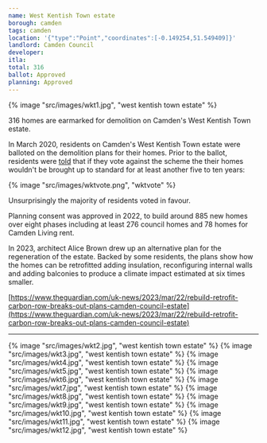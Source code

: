 ```yaml
---
name: West Kentish Town estate 
borough: camden
tags: camden 
location: '{"type":"Point","coordinates":[-0.149254,51.549409]}'
landlord: Camden Council
developer:
itla:
total: 316
ballot: Approved
planning: Approved 
---
```

{% image "src/images/wkt1.jpg", "west kentish town estate" %}

316 homes are earmarked for demolition on Camden's West Kentish Town estate.

In March 2020, residents on Camden's West Kentish Town estate were balloted on the demolition plans for their homes.
Prior to the ballot, residents were [told](/images/wtoffer.pdf) that if they vote against the scheme the their homes wouldn't be brought up to standard for at least another five to ten years: 

{% image "src/images/wktvote.png", "wktvote" %}

Unsurprisingly the majority of residents voted in favour.

Planning consent was approved in 2022, to build around 885 new homes over eight phases including at least 276 council homes and 78 homes for Camden Living rent. 

In 2023, architect Alice Brown drew up an alternative plan for the regeneration of the estate. Backed by some residents, the plans show how the homes can be retrofitted adding insulation, reconfiguring internal walls and adding balconies to produce a climate impact estimated at six times smaller. 

[https://www.theguardian.com/uk-news/2023/mar/22/rebuild-retrofit-carbon-row-breaks-out-plans-camden-council-estate](https://www.theguardian.com/uk-news/2023/mar/22/rebuild-retrofit-carbon-row-breaks-out-plans-camden-council-estate)

---

{% image "src/images/wkt2.jpg", "west kentish town estate" %}
  {% image "src/images/wkt3.jpg", "west kentish town estate" %}
  {% image "src/images/wkt4.jpg", "west kentish town estate" %}
  {% image "src/images/wkt5.jpg", "west kentish town estate" %}
  {% image "src/images/wkt6.jpg", "west kentish town estate" %}
  {% image "src/images/wkt7.jpg", "west kentish town estate" %}
  {% image "src/images/wkt8.jpg", "west kentish town estate" %}
  {% image "src/images/wkt9.jpg", "west kentish town estate" %}
  {% image "src/images/wkt10.jpg", "west kentish town estate" %}
  {% image "src/images/wkt11.jpg", "west kentish town estate" %}
  {% image "src/images/wkt12.jpg", "west kentish town estate" %}
